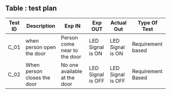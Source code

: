 ## Table : test plan

| **Test ID** | **Description**                                              | **Exp IN** | **Exp OUT** | **Actual Out** |**Type Of Test**  |    
|-------------|--------------------------------------------------------------|------------|-------------|----------------|------------------|
|  C_01       | when person open the door | Person come near to the door | LED Signal is ON | LED Signal is ON  |Requirement based |
|  C_02       | When person closes the door | No one available at the door | LED Signal is OFF |  LED Signal is OFF |  Requirement Based |

